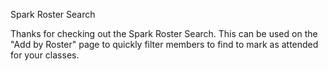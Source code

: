 Spark Roster Search

Thanks for checking out the Spark Roster Search. This can be used on the "Add by Roster" page to quickly filter members to find to mark as attended for your classes.

